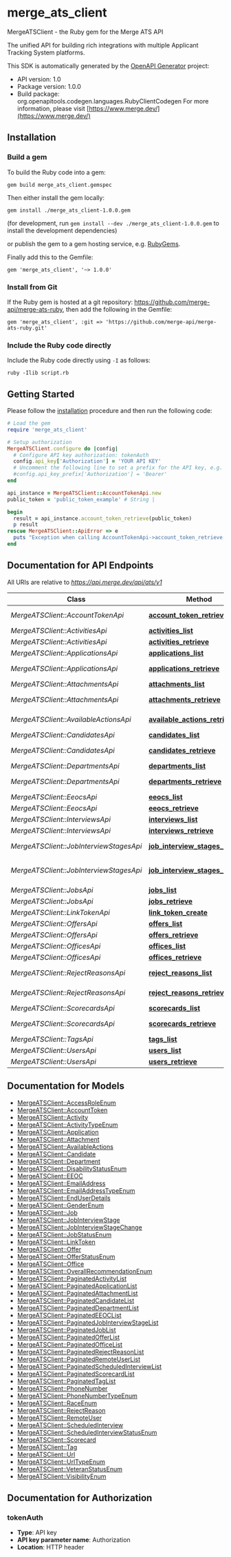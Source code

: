 # merge_ats_client

MergeATSClient - the Ruby gem for the Merge ATS API

The unified API for building rich integrations with multiple Applicant Tracking System platforms.

This SDK is automatically generated by the [OpenAPI Generator](https://openapi-generator.tech) project:

- API version: 1.0
- Package version: 1.0.0
- Build package: org.openapitools.codegen.languages.RubyClientCodegen
For more information, please visit [https://www.merge.dev/](https://www.merge.dev/)

## Installation

### Build a gem

To build the Ruby code into a gem:

```shell
gem build merge_ats_client.gemspec
```

Then either install the gem locally:

```shell
gem install ./merge_ats_client-1.0.0.gem
```

(for development, run `gem install --dev ./merge_ats_client-1.0.0.gem` to install the development dependencies)

or publish the gem to a gem hosting service, e.g. [RubyGems](https://rubygems.org/).

Finally add this to the Gemfile:

    gem 'merge_ats_client', '~> 1.0.0'

### Install from Git

If the Ruby gem is hosted at a git repository: https://github.com/merge-api/merge-ats-ruby, then add the following in the Gemfile:

    gem 'merge_ats_client', :git => 'https://github.com/merge-api/merge-ats-ruby.git'

### Include the Ruby code directly

Include the Ruby code directly using `-I` as follows:

```shell
ruby -Ilib script.rb
```

## Getting Started

Please follow the [installation](#installation) procedure and then run the following code:

```ruby
# Load the gem
require 'merge_ats_client'

# Setup authorization
MergeATSClient.configure do |config|
  # Configure API key authorization: tokenAuth
  config.api_key['Authorization'] = 'YOUR API KEY'
  # Uncomment the following line to set a prefix for the API key, e.g. 'Bearer' (defaults to nil)
  #config.api_key_prefix['Authorization'] = 'Bearer'
end

api_instance = MergeATSClient::AccountTokenApi.new
public_token = 'public_token_example' # String | 

begin
  result = api_instance.account_token_retrieve(public_token)
  p result
rescue MergeATSClient::ApiError => e
  puts "Exception when calling AccountTokenApi->account_token_retrieve: #{e}"
end

```

## Documentation for API Endpoints

All URIs are relative to *https://api.merge.dev/api/ats/v1*

Class | Method | HTTP request | Description
------------ | ------------- | ------------- | -------------
*MergeATSClient::AccountTokenApi* | [**account_token_retrieve**](docs/AccountTokenApi.md#account_token_retrieve) | **GET** /account-token/{public_token} | 
*MergeATSClient::ActivitiesApi* | [**activities_list**](docs/ActivitiesApi.md#activities_list) | **GET** /activities | 
*MergeATSClient::ActivitiesApi* | [**activities_retrieve**](docs/ActivitiesApi.md#activities_retrieve) | **GET** /activities/{id} | 
*MergeATSClient::ApplicationsApi* | [**applications_list**](docs/ApplicationsApi.md#applications_list) | **GET** /applications | 
*MergeATSClient::ApplicationsApi* | [**applications_retrieve**](docs/ApplicationsApi.md#applications_retrieve) | **GET** /applications/{id} | 
*MergeATSClient::AttachmentsApi* | [**attachments_list**](docs/AttachmentsApi.md#attachments_list) | **GET** /attachments | 
*MergeATSClient::AttachmentsApi* | [**attachments_retrieve**](docs/AttachmentsApi.md#attachments_retrieve) | **GET** /attachments/{id} | 
*MergeATSClient::AvailableActionsApi* | [**available_actions_retrieve**](docs/AvailableActionsApi.md#available_actions_retrieve) | **GET** /available-actions | 
*MergeATSClient::CandidatesApi* | [**candidates_list**](docs/CandidatesApi.md#candidates_list) | **GET** /candidates | 
*MergeATSClient::CandidatesApi* | [**candidates_retrieve**](docs/CandidatesApi.md#candidates_retrieve) | **GET** /candidates/{id} | 
*MergeATSClient::DepartmentsApi* | [**departments_list**](docs/DepartmentsApi.md#departments_list) | **GET** /departments | 
*MergeATSClient::DepartmentsApi* | [**departments_retrieve**](docs/DepartmentsApi.md#departments_retrieve) | **GET** /departments/{id} | 
*MergeATSClient::EeocsApi* | [**eeocs_list**](docs/EeocsApi.md#eeocs_list) | **GET** /eeocs | 
*MergeATSClient::EeocsApi* | [**eeocs_retrieve**](docs/EeocsApi.md#eeocs_retrieve) | **GET** /eeocs/{id} | 
*MergeATSClient::InterviewsApi* | [**interviews_list**](docs/InterviewsApi.md#interviews_list) | **GET** /interviews | 
*MergeATSClient::InterviewsApi* | [**interviews_retrieve**](docs/InterviewsApi.md#interviews_retrieve) | **GET** /interviews/{id} | 
*MergeATSClient::JobInterviewStagesApi* | [**job_interview_stages_list**](docs/JobInterviewStagesApi.md#job_interview_stages_list) | **GET** /job-interview-stages | 
*MergeATSClient::JobInterviewStagesApi* | [**job_interview_stages_retrieve**](docs/JobInterviewStagesApi.md#job_interview_stages_retrieve) | **GET** /job-interview-stages/{id} | 
*MergeATSClient::JobsApi* | [**jobs_list**](docs/JobsApi.md#jobs_list) | **GET** /jobs | 
*MergeATSClient::JobsApi* | [**jobs_retrieve**](docs/JobsApi.md#jobs_retrieve) | **GET** /jobs/{id} | 
*MergeATSClient::LinkTokenApi* | [**link_token_create**](docs/LinkTokenApi.md#link_token_create) | **POST** /link-token | 
*MergeATSClient::OffersApi* | [**offers_list**](docs/OffersApi.md#offers_list) | **GET** /offers | 
*MergeATSClient::OffersApi* | [**offers_retrieve**](docs/OffersApi.md#offers_retrieve) | **GET** /offers/{id} | 
*MergeATSClient::OfficesApi* | [**offices_list**](docs/OfficesApi.md#offices_list) | **GET** /offices | 
*MergeATSClient::OfficesApi* | [**offices_retrieve**](docs/OfficesApi.md#offices_retrieve) | **GET** /offices/{id} | 
*MergeATSClient::RejectReasonsApi* | [**reject_reasons_list**](docs/RejectReasonsApi.md#reject_reasons_list) | **GET** /reject-reasons | 
*MergeATSClient::RejectReasonsApi* | [**reject_reasons_retrieve**](docs/RejectReasonsApi.md#reject_reasons_retrieve) | **GET** /reject-reasons/{id} | 
*MergeATSClient::ScorecardsApi* | [**scorecards_list**](docs/ScorecardsApi.md#scorecards_list) | **GET** /scorecards | 
*MergeATSClient::ScorecardsApi* | [**scorecards_retrieve**](docs/ScorecardsApi.md#scorecards_retrieve) | **GET** /scorecards/{id} | 
*MergeATSClient::TagsApi* | [**tags_list**](docs/TagsApi.md#tags_list) | **GET** /tags | 
*MergeATSClient::UsersApi* | [**users_list**](docs/UsersApi.md#users_list) | **GET** /users | 
*MergeATSClient::UsersApi* | [**users_retrieve**](docs/UsersApi.md#users_retrieve) | **GET** /users/{id} | 


## Documentation for Models

 - [MergeATSClient::AccessRoleEnum](docs/AccessRoleEnum.md)
 - [MergeATSClient::AccountToken](docs/AccountToken.md)
 - [MergeATSClient::Activity](docs/Activity.md)
 - [MergeATSClient::ActivityTypeEnum](docs/ActivityTypeEnum.md)
 - [MergeATSClient::Application](docs/Application.md)
 - [MergeATSClient::Attachment](docs/Attachment.md)
 - [MergeATSClient::AvailableActions](docs/AvailableActions.md)
 - [MergeATSClient::Candidate](docs/Candidate.md)
 - [MergeATSClient::Department](docs/Department.md)
 - [MergeATSClient::DisabilityStatusEnum](docs/DisabilityStatusEnum.md)
 - [MergeATSClient::EEOC](docs/EEOC.md)
 - [MergeATSClient::EmailAddress](docs/EmailAddress.md)
 - [MergeATSClient::EmailAddressTypeEnum](docs/EmailAddressTypeEnum.md)
 - [MergeATSClient::EndUserDetails](docs/EndUserDetails.md)
 - [MergeATSClient::GenderEnum](docs/GenderEnum.md)
 - [MergeATSClient::Job](docs/Job.md)
 - [MergeATSClient::JobInterviewStage](docs/JobInterviewStage.md)
 - [MergeATSClient::JobInterviewStageChange](docs/JobInterviewStageChange.md)
 - [MergeATSClient::JobStatusEnum](docs/JobStatusEnum.md)
 - [MergeATSClient::LinkToken](docs/LinkToken.md)
 - [MergeATSClient::Offer](docs/Offer.md)
 - [MergeATSClient::OfferStatusEnum](docs/OfferStatusEnum.md)
 - [MergeATSClient::Office](docs/Office.md)
 - [MergeATSClient::OverallRecommendationEnum](docs/OverallRecommendationEnum.md)
 - [MergeATSClient::PaginatedActivityList](docs/PaginatedActivityList.md)
 - [MergeATSClient::PaginatedApplicationList](docs/PaginatedApplicationList.md)
 - [MergeATSClient::PaginatedAttachmentList](docs/PaginatedAttachmentList.md)
 - [MergeATSClient::PaginatedCandidateList](docs/PaginatedCandidateList.md)
 - [MergeATSClient::PaginatedDepartmentList](docs/PaginatedDepartmentList.md)
 - [MergeATSClient::PaginatedEEOCList](docs/PaginatedEEOCList.md)
 - [MergeATSClient::PaginatedJobInterviewStageList](docs/PaginatedJobInterviewStageList.md)
 - [MergeATSClient::PaginatedJobList](docs/PaginatedJobList.md)
 - [MergeATSClient::PaginatedOfferList](docs/PaginatedOfferList.md)
 - [MergeATSClient::PaginatedOfficeList](docs/PaginatedOfficeList.md)
 - [MergeATSClient::PaginatedRejectReasonList](docs/PaginatedRejectReasonList.md)
 - [MergeATSClient::PaginatedRemoteUserList](docs/PaginatedRemoteUserList.md)
 - [MergeATSClient::PaginatedScheduledInterviewList](docs/PaginatedScheduledInterviewList.md)
 - [MergeATSClient::PaginatedScorecardList](docs/PaginatedScorecardList.md)
 - [MergeATSClient::PaginatedTagList](docs/PaginatedTagList.md)
 - [MergeATSClient::PhoneNumber](docs/PhoneNumber.md)
 - [MergeATSClient::PhoneNumberTypeEnum](docs/PhoneNumberTypeEnum.md)
 - [MergeATSClient::RaceEnum](docs/RaceEnum.md)
 - [MergeATSClient::RejectReason](docs/RejectReason.md)
 - [MergeATSClient::RemoteUser](docs/RemoteUser.md)
 - [MergeATSClient::ScheduledInterview](docs/ScheduledInterview.md)
 - [MergeATSClient::ScheduledInterviewStatusEnum](docs/ScheduledInterviewStatusEnum.md)
 - [MergeATSClient::Scorecard](docs/Scorecard.md)
 - [MergeATSClient::Tag](docs/Tag.md)
 - [MergeATSClient::Url](docs/Url.md)
 - [MergeATSClient::UrlTypeEnum](docs/UrlTypeEnum.md)
 - [MergeATSClient::VeteranStatusEnum](docs/VeteranStatusEnum.md)
 - [MergeATSClient::VisibilityEnum](docs/VisibilityEnum.md)


## Documentation for Authorization


### tokenAuth


- **Type**: API key
- **API key parameter name**: Authorization
- **Location**: HTTP header

